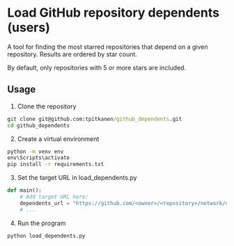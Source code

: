 # Load GitHub repository dependents (users)

A tool for finding the most starred repositories that depend on a given repository. Results are ordered by star count.

By default, only repositories with 5 or more stars are included. 

## Usage

1. Clone the repository

```cmd
git clone git@github.com:tpitkanen/github_dependents.git
cd github_dependents
```

2. Create a virtual environment

```cmd
python -m venv env
env\Scripts\activate
pip install -r requirements.txt
```

3. Set the target URL in load_dependents.py

```python
def main():
    # Add target URL here:
    dependents_url = "https://github.com/<owner>/<repository>/network/dependents"
    # ...
```

4. Run the program

```
python load_dependents.py
```
